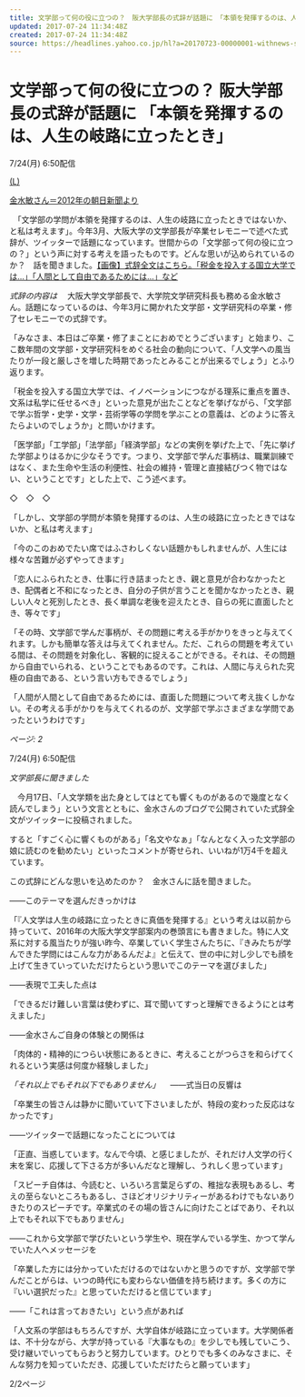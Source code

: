 ```yaml
---
title: 文学部って何の役に立つの？　阪大学部長の式辞が話題に　「本領を発揮するのは、人生の岐路に立ったとき」（withnews） - Yahoo!ニュース
updated: 2017-07-24 11:34:48Z
created: 2017-07-24 11:34:48Z
source: https://headlines.yahoo.co.jp/hl?a=20170723-00000001-withnews-sci
---
```


# 文学部って何の役に立つの？ 阪大学部長の式辞が話題に 「本領を発揮するのは、人生の岐路に立ったとき」

7/24(月) 6:50配信

[(L)](https://headlines.yahoo.co.jp/hl?a=20170723-00000001-withnews-sci.view-000)

[金水敏さん＝2012年の朝日新聞より](https://headlines.yahoo.co.jp/hl?a=20170723-00000001-withnews-sci.view-000)

　「文学部の学問が本領を発揮するのは、人生の岐路に立ったときではないか、と私は考えます」。今年3月、大阪大学の文学部長が卒業セレモニーで述べた式辞が、ツイッターで話題になっています。世間からの「文学部って何の役に立つの？」という声に対する考えを語ったものです。どんな思いが込められているのか？　話を聞きました。[【画像】式辞全文はこちら。「税金を投入する国立大学では…」「人間として自由であるためには…」など](https://rdsig.yahoo.co.jp/media/news/rd_tool/withnews/articles/sci/RV=1/RE=1502105677/RH=cmRzaWcueWFob28uY28uanA-/RB=/RU=aHR0cHM6Ly93aXRobmV3cy5qcC9hcnRpY2xlL2YwMTcwNzI0MDA1cXEwMDAwMDAwMDAwMDAwMDBXMDBvMTAxMDFxcTAwMDAxNTYxOUE_dXRtX3NvdXJjZT15YWhvbyZ1dG1fbWVkaXVtPXJlZmVycmFsJnV0bV9jYW1wYWlnbj1waG90b19saW5rX2JhY2smdXRtX2NvbnRlbnQ9cmVsYXRlZCNnYXJhbGxleV9zdGFydA--/RS=%5EADAS3ED0kmUKn_c9CTlLfJe6zvCjOI-;_ylt=A7YWPjZN23VZQj0ABKQvl.Z7;_ylu=X3oDMWlpNG9zNzNzBHBvcwMxBHJsX3RpdGxlA.OAkOeUu.WDj.OAkeW8j.i.nuWFqOaWh.OBr.OBk.OBoeOCieOAguOAjOeojumHkeOCkuaKleWFpeOBmeOCi.Wbveeri.Wkp.WtpuOBp.OBr.KApuOAjeOAjOS6uumWk.OBqOOBl.OBpuiHqueUseOBp.OBguOCi.OBn.OCgeOBq.OBr.KApuOAjeOBquOBqQRybF91cmwDaHR0cHM6Ly93aXRobmV3cy5qcC9hcnRpY2xlL2YwMTcwNzI0MDA1cXEwMDAwMDAwMDAwMDAwMDBXMDBvMTAxMDFxcTAwMDAxNTYxOUE_dXRtX3NvdXJjZT15YWhvbyZ1dG1fbWVkaXVtPXJlZmVycmFsJnV0bV9jYW1wYWlnbj1waG90b19saW5rX2JhY2smdXRtX2NvbnRlbnQ9cmVsYXRlZCNnYXJhbGxleV9zdGFydARzZWMDcmVsYXRlZARzbGsDcGhvdG8EdGl0bGUD5paH5a2m6YOo44Gj44Gm5L2V44Gu5b2544Gr56uL44Gk44Gu77yf44CA6Ziq5aSn5a2m6YOo6ZW344Gu5byP6L6e44GM6Kmx6aGM44Gr44CA44CM5pys6aCY44KS55m65o.u44GZ44KL44Gu44Gv44CB5Lq655Sf44Gu5bKQ6Lev44Gr56uL44Gj44Gf44Go44GN44CNBHVybANodHRwczovL2hlYWRsaW5lcy55YWhvby5jby5qcC9obD9hPTIwMTcwNzIzLTAwMDAwMDAxLXdpdGhuZXdzLXNjaQ--)

*式辞の内容は*
　大阪大学文学部長で、大学院文学研究科長も務める金水敏さん。話題になっているのは、今年3月に開かれた文学部・文学研究科の卒業・修了セレモニーでの式辞です。

「みなさま、本日はご卒業・修了まことにおめでとうございます」と始まり、ここ数年間の文学部・文学研究科をめぐる社会の動向について、「人文学への風当たりが一段と厳しさを増した時期であったとみることが出来るでしょう」とふり返ります。

「税金を投入する国立大学では、イノベーションにつながる理系に重点を置き、文系は私学に任せるべき」といった意見が出たことなどを挙げながら、「文学部で学ぶ哲学・史学・文学・芸術学等の学問を学ぶことの意義は、どのように答えたらよいのでしょうか」と問いかけます。

「医学部」「工学部」「法学部」「経済学部」などの実例を挙げた上で、「先に挙げた学部よりはるかに少なそうです。つまり、文学部で学んだ事柄は、職業訓練ではなく、また生命や生活の利便性、社会の維持・管理と直接結びつく物ではない、ということです」とした上で、こう述べます。

◇　◇　◇

「しかし、文学部の学問が本領を発揮するのは、人生の岐路に立ったときではないか、と私は考えます」

「今のこのおめでたい席ではふさわしくない話題かもしれませんが、人生には様々な苦難が必ずやってきます」

「恋人にふられたとき、仕事に行き詰まったとき、親と意見が合わなかったとき、配偶者と不和になったとき、自分の子供が言うことを聞かなかったとき、親しい人々と死別したとき、長く単調な老後を迎えたとき、自らの死に直面したとき、等々です」

「その時、文学部で学んだ事柄が、その問題に考える手がかりをきっと与えてくれます。しかも簡単な答えは与えてくれません。ただ、これらの問題を考えている間は、その問題を対象化し、客観的に捉えることができる。それは、その問題から自由でいられる、ということでもあるのです。これは、人間に与えられた究極の自由である、という言い方もできるでしょう」

「人間が人間として自由であるためには、直面した問題について考え抜くしかない。その考える手がかりを与えてくれるのが、文学部で学ぶさまざまな学問であったというわけです」

*ページ: 2*

7/24(月) 6:50配信

*文学部長に聞きました*

　今月17日、「人文学類を出た身としてはとても響くものがあるので幾度となく読んでしまう」という文言とともに、金水さんのブログで公開されていた式辞全文がツイッターに投稿されました。

すると「すごく心に響くものがある」「名文やなぁ」「なんとなく入った文学部の娘に読むのを勧めたい」といったコメントが寄せられ、いいねが1万4千を超えています。

この式辞にどんな思いを込めたのか？　金水さんに話を聞きました。

――このテーマを選んだきっかけは

「『人文学は人生の岐路に立ったときに真価を発揮する』という考えは以前から持っていて、2016年の大阪大学文学部案内の巻頭言にも書きました。特に人文系に対する風当たりが強い昨今、卒業していく学生さんたちに、『きみたちが学んできた学問にはこんな力があるんだよ』と伝えて、世の中に対し少しでも顔を上げて生きていっていただけたらという思いでこのテーマを選びました」

――表現で工夫した点は

「できるだけ難しい言葉は使わずに、耳で聞いてすっと理解できるようにとは考えました」

――金水さんご自身の体験との関係は

「肉体的・精神的につらい状態にあるときに、考えることがつらさを和らげてくれるという実感は何度か経験しました」

*「それ以上でもそれ以下でもありません」*
　――式当日の反響は

「卒業生の皆さんは静かに聞いていて下さいましたが、特段の変わった反応はなかったです」

――ツイッターで話題になったことについては

「正直、当惑しています。なんで今頃、と感じましたが、それだけ人文学の行く末を案じ、応援して下さる方が多いんだなと理解し、うれしく思っています」

「スピーチ自体は、今読むと、いろいろ言葉足らずの、稚拙な表現もあるし、考えの至らないところもあるし、さほどオリジナリティーがあるわけでもないありきたりのスピーチです。卒業式のその場の皆さんに向けたことばであり、それ以上でもそれ以下でもありません」

――これから文学部で学びたいという学生や、現在学んでいる学生、かつて学んでいた人へメッセージを

「卒業した方には分かっていただけるのではないかと思うのですが、文学部で学んだことがらは、いつの時代にも変わらない価値を持ち続けます。多くの方に『いい選択だった』と思っていただけると信じています」

――「これは言っておきたい」という点があれば

「人文系の学部はもちろんですが、大学自体が岐路に立っています。大学関係者は、不十分ながら、大学が持っている『大事なもの』を少しでも残していこう、受け継いでいってもらおうと努力しています。ひとりでも多くのみなさまに、そんな努力を知っていただき、応援していただけたらと願っています」

2/2ページ